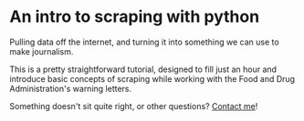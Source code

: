 # An intro to scraping with python
Pulling data off the internet, and turning it into something we can use to make journalism. 

This is a pretty straightforward tutorial, designed to fill just an hour and introduce basic concepts of scraping while working with the Food and Drug Administration's warning letters. 

Something doesn't sit quite right, or other questions? [Contact me](mailto:matt.wynn@gmail.com)!